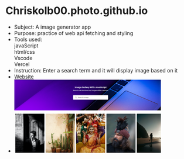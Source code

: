 # Chriskolb00.photo.github.io
* Subject: A image generator app
* Purpose: practice of web api fetching and styling
* Tools used:
  <br>javaScript
  <br>html/css
  <br>Vscode
  <br>Vercel
* Instruction: Enter a search term and it will display image based on it
* <a href="https://chriskolb00-photogenerator.netlify.app" />Website
* <img src="./images/display.png" style="width:400px; height:200px;" />
